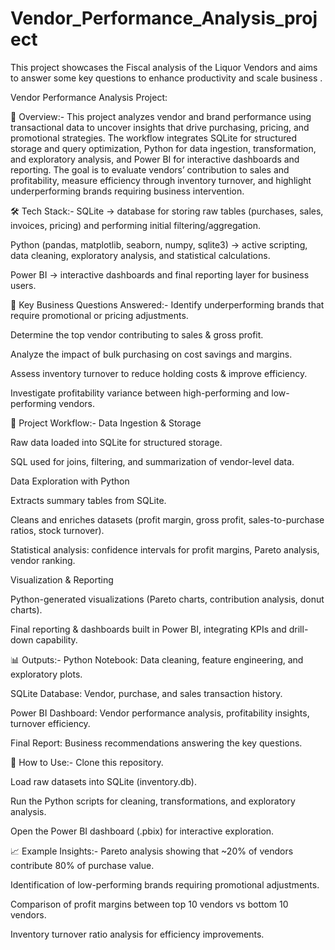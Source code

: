 # Vendor_Performance_Analysis_project
This project showcases the Fiscal analysis of the Liquor Vendors and aims to answer some key questions to enhance productivity and scale business .


Vendor Performance Analysis Project:



🔎 Overview:-
This project analyzes vendor and brand performance using transactional data to uncover insights that drive purchasing, pricing, and promotional strategies. The workflow integrates SQLite for structured storage and query optimization, Python for data ingestion, transformation, and exploratory analysis, and Power BI for interactive dashboards and reporting.
The goal is to evaluate vendors’ contribution to sales and profitability, measure efficiency through inventory turnover, and highlight underperforming brands requiring business intervention.



🛠 Tech Stack:-
SQLite → database for storing raw tables (purchases, sales, invoices, pricing) and performing initial filtering/aggregation.

Python (pandas, matplotlib, seaborn, numpy, sqlite3) → active scripting, data cleaning, exploratory analysis, and statistical calculations.

Power BI → interactive dashboards and final reporting layer for business users.



🎯 Key Business Questions Answered:-
Identify underperforming brands that require promotional or pricing adjustments.

Determine the top vendor contributing to sales & gross profit.

Analyze the impact of bulk purchasing on cost savings and margins.

Assess inventory turnover to reduce holding costs & improve efficiency.

Investigate profitability variance between high-performing and low-performing vendors.



📂 Project Workflow:-
Data Ingestion & Storage

Raw data loaded into SQLite for structured storage.

SQL used for joins, filtering, and summarization of vendor-level data.

Data Exploration with Python

Extracts summary tables from SQLite.

Cleans and enriches datasets (profit margin, gross profit, sales-to-purchase ratios, stock turnover).

Statistical analysis: confidence intervals for profit margins, Pareto analysis, vendor ranking.

Visualization & Reporting

Python-generated visualizations (Pareto charts, contribution analysis, donut charts).

Final reporting & dashboards built in Power BI, integrating KPIs and drill-down capability.



📊 Outputs:-
Python Notebook: Data cleaning, feature engineering, and exploratory plots.

SQLite Database: Vendor, purchase, and sales transaction history.

Power BI Dashboard: Vendor performance analysis, profitability insights, turnover efficiency.

Final Report: Business recommendations answering the key questions.



🚀 How to Use:-
Clone this repository.

Load raw datasets into SQLite (inventory.db).

Run the Python scripts for cleaning, transformations, and exploratory analysis.

Open the Power BI dashboard (.pbix) for interactive exploration.



📈 Example Insights:-
Pareto analysis showing that ~20% of vendors contribute 80% of purchase value.

Identification of low-performing brands requiring promotional adjustments.

Comparison of profit margins between top 10 vendors vs bottom 10 vendors.

Inventory turnover ratio analysis for efficiency improvements.
